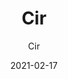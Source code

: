 ---
designer: "Endless Knot"
description: "Color%20Name%3A%20Pewter%0AMaterial%3A%20Wool%0APile%3A%20CutStyle%3A%20Abstract%2C%20Modern%2C%20New%20ArrivalsCollection%3A%20Hand-Knotted%20Collection"
image_primary: "img/Cir2-Visualization-600x747.jpg"
manufacturer: "Endless Knot"
href: "https://endlessknotrugs.com/product/cir-pewter/"
subtitle: "Cir"
tags: 
  - "pewter"
  - "wool"
  - "cut"
  - "abstract, modern, new arrivals"
  - "hand-knotted collection"
  - "Endless Knot"
  - "Hand-Knotted Rugs"
title: "Cir"
category: "hand-knotted-rugs"
slug: "/manufacturers/endless-knot/hand-knotted-rugs/endless-knot-cir"
date: "2021-02-17"
---